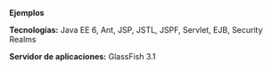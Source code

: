 <b>Ejemplos</b>

<b>Tecnologías:</b> Java EE 6, Ant, JSP, JSTL, JSPF, Servlet, EJB, Security Realms 

<b>Servidor de aplicaciones:</b> GlassFish 3.1
